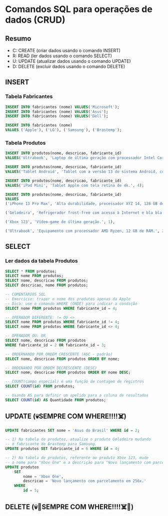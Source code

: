 # Comandos SQL para operações de dados (CRUD)

## Resumo 

- C: CREATE (criar dados usando o comando INSERT)
- R: READ (ler dados usando o comando SELECT)
- U: UPDATE (atualizar dados usando o comando UPDATE)
- D: DELETE (excluir dados usando o comando DELETE)

## INSERT

### Tabela Fabricantes

```sql
INSERT INTO fabricantes (nome) VALUES('Microsoft');
INSERT INTO fabricantes (nome) VALUES('Asus');
INSERT INTO fabricantes (nome) VALUES('Dell');

INSERT INTO fabricantes (nome) 
VALUES ('Apple'), ('LG'), ('Samsung'), ('Brastemp');
```

### Tabela Produtos

```sql
INSERT INTO produtos(nome, descricao, fabricante_id)
VALUES('Ultrabook', 'Laptop de última geração com processador Intel Core i9 e memória de 16 GB RAM.', 3);

INSERT INTO produtos(nome, descricao, fabricante_id)
VALUES('Tablet Android', 'Tablet com a versão 13 do sistema Android, com tela de 10 polegadas e 64 GB de armazenamento', 6);

INSERT INTO produtos(nome, descricao, fabricante_id)
VALUES('iPad Mini', 'Tablet Apple com tela retina de 4k.', 4);

INSERT INTO produtos(nome, descricao, fabricante_id)
VALUES
('iPhone 13 Pro Max', 'Alta durabilidade, processador XYZ 14, 128 GB de armazenamento, 6 GB de RAM e caro pra caramba.', 4),

('Geladeira', 'Refrigerador frost-free com acesso à Internet e bla bla bla.', 7),

('Xbox 123', 'Vídeo-game de última geração.', 1),

('Ultrabook', 'Equipamento com processador AMD Ryzen, 12 GB de RAM.', 2);
```

## SELECT

### Ler dados da tabela Produtos

```sql
SELECT * FROM produtos;
SELECT nome FROM produtos;
SELECT nome, descricao FROM produtos;
SELECT descricao, nome FROM produtos;

-- COMENTÁRIOS SQL
-- Exercício: trazer o nome dos produtos apenas da Apple 
-- Dica: use o comando WHERE (ONDE) para indicar a condição
SELECT nome FROM produtos WHERE fabricante_id = 4;

-- OPERADOR DIFERENTE: != OU <> 
SELECT nome FROM produtos WHERE fabricante_id != 4;
SELECT nome FROM produtos WHERE fabricante_id <> 4;

-- OPERADOR OU: OR
SELECT nome, descricao FROM produtos 
WHERE fabricante_id = 2 OR fabricante_id = 3;

-- ORDERNANDO POR ORDEM CRESCENTE (ASC - padrão)
SELECT nome, descricao FROM produtos ORDER BY nome;

-- ORDENANDO POR ORDEM DECRESCENTE (DESC)
SELECT nome, descricao FROM produtos ORDER BY nome DESC;

-- COUNT(campo especial) é uma função de contagem de registros
SELECT COUNT(id) FROM produtos;

-- Usando AS para definir um apelido para a coluna de resultados
SELECT COUNT(id) AS Quantidade FROM produtos;
```

## UPDATE (💀SEMPRE COM WHERE!!!!☠️)

```sql
UPDATE fabricantes SET nome = 'Asus do Brasil' WHERE id = 2;

-- 1) Na tabela de produtos, atualize o produto Geladeira mudando
-- o fabricante de Brastemp para Samsung.
UPDATE produtos SET fabricante_id = 6 WHERE id = 4;

-- 2) Na tabela de produtos, referente ao produto Xbox 123, mude
-- o nome para "Xbox One" e a descrição para "Novo lançamento com parcelamento em 256x."
UPDATE produtos 
    SET 
        nome = 'Xbox One', 
        descricao = 'Novo lançamento com parcelamento em 256x.'
    WHERE
        id = 5;
```

## DELETE (💀👹SEMPRE COM WHERE!!!!☠️👿)